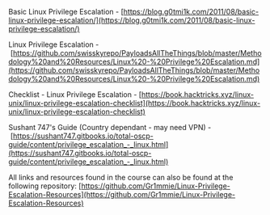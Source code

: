 
Basic Linux Privilege Escalation - [https://blog.g0tmi1k.com/2011/08/basic-linux-privilege-escalation/](https://blog.g0tmi1k.com/2011/08/basic-linux-privilege-escalation/)

Linux Privilege Escalation - [https://github.com/swisskyrepo/PayloadsAllTheThings/blob/master/Methodology%20and%20Resources/Linux%20-%20Privilege%20Escalation.md](https://github.com/swisskyrepo/PayloadsAllTheThings/blob/master/Methodology%20and%20Resources/Linux%20-%20Privilege%20Escalation.md)

Checklist - Linux Privilege Escalation - [https://book.hacktricks.xyz/linux-unix/linux-privilege-escalation-checklist](https://book.hacktricks.xyz/linux-unix/linux-privilege-escalation-checklist)

Sushant 747's Guide (Country dependant - may need VPN) - [https://sushant747.gitbooks.io/total-oscp-guide/content/privilege_escalation_-_linux.html](https://sushant747.gitbooks.io/total-oscp-guide/content/privilege_escalation_-_linux.html)

All links and resources found in the course can also be found at the following repository: [https://github.com/Gr1mmie/Linux-Privilege-Escalation-Resources](https://github.com/Gr1mmie/Linux-Privilege-Escalation-Resources)
